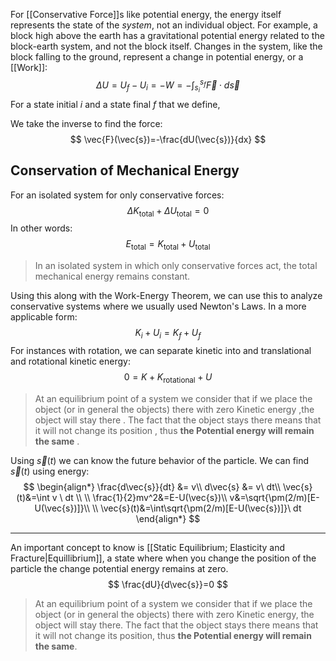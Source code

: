 For [[Conservative Force]]s like potential energy, the energy itself represents the state of the *system*, not an individual object. For example, a block high above the earth has a gravitational potential energy related to the block-earth system, and not the block itself. Changes in the system, like the block falling to the ground, represent a change in potential energy, or a [[Work]]:
$$
\Delta U = U_f - U_i = -W=
-\int_{s_i}^{s_f} \vec{F} \cdot d \vec{s}
$$
For a state initial $i$ and a state final $f$ that we define,

We take the inverse to find the force:
$$
\vec{F}(\vec{s})=-\frac{dU(\vec{s})}{dx}
$$

## Conservation of Mechanical Energy

For an isolated system for only conservative forces:
$$
\Delta K_{\mathrm{total}} + \Delta U_{\mathrm{total}} = 0
$$
In other words:
$$
E_{\mathrm{total}}=K_{\mathrm{total}}+U_{\mathrm{total}}
$$
> In an isolated system in which only conservative forces act, the total mechanical energy remains constant.

Using this along with the Work-Energy Theorem, we can use this to analyze conservative systems where we usually used Newton's Laws. In a more applicable form:
$$
K_i + U_i = K_f + U_f
$$
For instances with rotation, we can separate kinetic into and translational and  rotational kinetic energy:
$$
0 = K + K_{\mathrm{rotational}}+ U
$$

> At an equilibrium point of a system we consider that if we place the object (or in general the objects) there with zero Kinetic energy ,the object will stay there . The fact that the object stays there means that it will not change its position , thus **the Potential energy will remain the same** .

Using $\vec{s}(t)$ we can know the future behavior of the particle. We can find $\vec{s}(t)$ using energy:
$$
\begin{align*}
\frac{d\vec{s}}{dt} &= v\\
d\vec{s} &= v\ dt\\
\vec{s}(t)&=\int v \ dt \\
\\
\frac{1}{2}mv^2&=E-U(\vec{s})\\
v&=\sqrt{\pm(2/m)[E-U(\vec{s})]}\\
\\
\vec{s}(t)&=\int\sqrt{\pm(2/m)[E-U(\vec{s})]}\ dt
\end{align*}
$$
- - -
An important concept to know is [[Static Equilibrium; Elasticity and Fracture|Equillibrium]], a state where when you change the position of the particle the change potential energy remains at zero.
$$
\frac{dU}{d\vec{s}}=0
$$
> At an equilibrium point of a system we consider that if we place the object (or in general the objects) there with zero Kinetic energy, the object will stay there. The fact that the object stays there means that it will not change its position, thus **the Potential energy will remain the same**.
